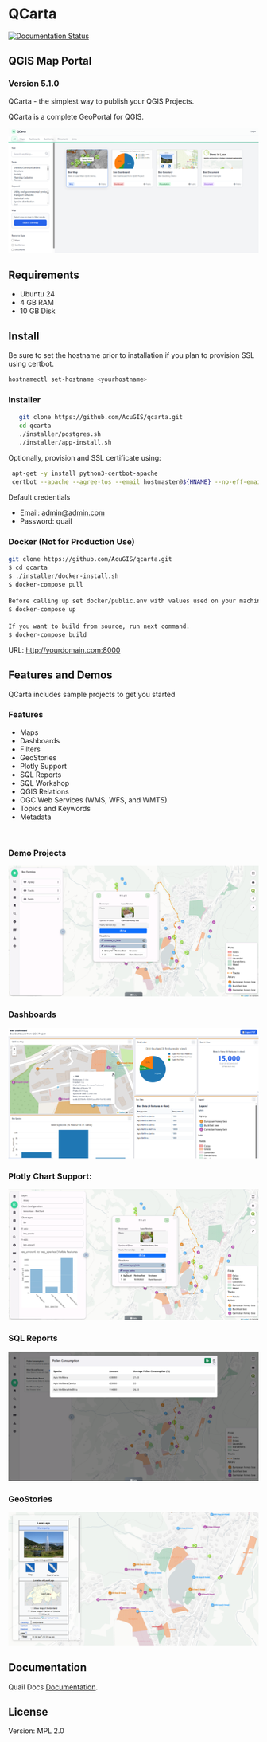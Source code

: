 # QCarta

[![Documentation Status](https://readthedocs.org/projects/quailserver/badge/?version=latest)](https://qcarta.docs.acugis.com/en/latest/?badge=latest)

## QGIS Map Portal 
### Version 5.1.0

QCarta - the simplest way to publish your QGIS Projects.  

QCarta is a complete GeoPortal for QGIS.

![QCarta](docs/_static/QCarta-5-Dashboard.png)
  
## Requirements

- Ubuntu 24
- 4 GB RAM
- 10 GB Disk

## Install

Be sure to set the hostname prior to installation if you plan to provision SSL using certbot.

```bash
hostnamectl set-hostname <yourhostname>
```

### Installer

```bash
   git clone https://github.com/AcuGIS/qcarta.git
   cd qcarta
   ./installer/postgres.sh
   ./installer/app-install.sh
```

Optionally, provision and SSL certificate using:

```bash
 apt-get -y install python3-certbot-apache
 certbot --apache --agree-tos --email hostmaster@${HNAME} --no-eff-email -d ${HNAME}
```

Default credentials

   - Email: admin@admin.com
   - Password: quail

### Docker (Not for Production Use)

```bash
git clone https://github.com/AcuGIS/qcarta.git
$ cd qcarta
$ ./installer/docker-install.sh
$ docker-compose pull

Before calling up set docker/public.env with values used on your machine!
$ docker-compose up

If you want to build from source, run next command.
$ docker-compose build
```

URL: http://yourdomain.com:8000

## Features and Demos

QCarta includes sample projects to get you started

### Features

- Maps
- Dashboards
- Filters
- GeoStories
- Plotly Support
- SQL Reports
- SQL Workshop
- QGIS Relations
- OGC Web Services (WMS, WFS, and WMTS)
- Topics and Keywords
- Metadata

<p>&nbsp;</p>

### Demo Projects

![QuailMap](docs/_static/QCarta-Intro.png)

### Dashboards                                             

![QuailMap](docs/_static/QCarta-5-Dashboards.png)

### Plotly Chart Support:

![QuailMap](docs/_static/QCarta-5-Intro.png)

### SQL Reports

![QuailMap](docs/_static/QCarta-5-SQL-Reports.png)



### GeoStories

![QuailMap](docs/_static/qcarta-geostory.png)

## Documentation

Quail Docs [Documentation](https://quail.docs.acugis.com).



## License
Version: MPL 2.0
